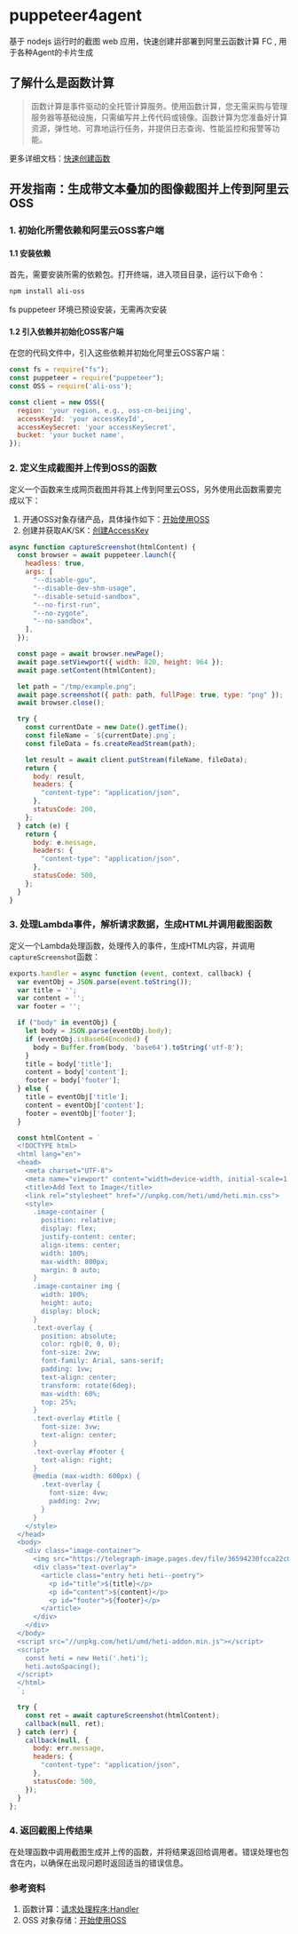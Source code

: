 # puppeteer4agent
基于 nodejs 运行时的截图 web 应用，快速创建并部署到阿里云函数计算 FC , 用于各种Agent的卡片生成

## 了解什么是函数计算
> 函数计算是事件驱动的全托管计算服务。使用函数计算，您无需采购与管理服务器等基础设施，只需编写并上传代码或镜像。函数计算为您准备好计算资源，弹性地、可靠地运行任务，并提供日志查询、性能监控和报警等功能。

更多详细文档：[快速创建函数](https://help.aliyun.com/zh/functioncompute/getting-started/quickly-create-a-function?spm=a2c4g.11186623.0.0.4694511ejhLV41)

## 开发指南：生成带文本叠加的图像截图并上传到阿里云OSS

### 1. 初始化所需依赖和阿里云OSS客户端

#### 1.1 安装依赖
首先，需要安装所需的依赖包。打开终端，进入项目目录，运行以下命令：

```bash
npm install ali-oss
```
fs puppeteer 环境已预设安装，无需再次安装

#### 1.2 引入依赖并初始化OSS客户端
在您的代码文件中，引入这些依赖并初始化阿里云OSS客户端：

```javascript
const fs = require("fs");
const puppeteer = require("puppeteer");
const OSS = require('ali-oss');

const client = new OSS({
  region: 'your region, e.g., oss-cn-beijing',
  accessKeyId: 'your accessKeyId',
  accessKeySecret: 'your accessKeySecret',
  bucket: 'your bucket name',
});
```

### 2. 定义生成截图并上传到OSS的函数

定义一个函数来生成网页截图并将其上传到阿里云OSS，另外使用此函数需要完成以下：
1. 开通OSS对象存储产品，具体操作如下：[开始使用OSS](https://help.aliyun.com/zh/oss/getting-started/getting-started-with-oss?spm=a2c4g.11186623.0.0.42397368n5PyYY)
2. 创建并获取AK/SK：[创建AccessKey](https://help.aliyun.com/zh/ram/user-guide/create-an-accesskey-pair?spm=a2c4g.11186623.0.0.603a6ecfTzAeqm)


```javascript
async function captureScreenshot(htmlContent) {
  const browser = await puppeteer.launch({
    headless: true,
    args: [
      "--disable-gpu",
      "--disable-dev-shm-usage",
      "--disable-setuid-sandbox",
      "--no-first-run",
      "--no-zygote",
      "--no-sandbox",
    ],
  });

  const page = await browser.newPage();
  await page.setViewport({ width: 820, height: 964 });
  await page.setContent(htmlContent);

  let path = "/tmp/example.png";
  await page.screenshot({ path: path, fullPage: true, type: "png" });
  await browser.close();

  try {
    const currentDate = new Date().getTime();
    const fileName = `${currentDate}.png`;
    const fileData = fs.createReadStream(path);

    let result = await client.putStream(fileName, fileData);
    return {
      body: result,
      headers: {
        "content-type": "application/json",
      },
      statusCode: 200,
    };
  } catch (e) {
    return {
      body: e.message,
      headers: {
        "content-type": "application/json",
      },
      statusCode: 500,
    };
  }
}
```

### 3. 处理Lambda事件，解析请求数据，生成HTML并调用截图函数

定义一个Lambda处理函数，处理传入的事件，生成HTML内容，并调用`captureScreenshot`函数：

```javascript
exports.handler = async function (event, context, callback) {
  var eventObj = JSON.parse(event.toString());
  var title = '';
  var content = '';
  var footer = '';

  if ("body" in eventObj) {
    let body = JSON.parse(eventObj.body);
    if (eventObj.isBase64Encoded) {
      body = Buffer.from(body, 'base64').toString('utf-8');
    }
    title = body['title'];
    content = body['content'];
    footer = body['footer'];
  } else {
    title = eventObj['title'];
    content = eventObj['content'];
    footer = eventObj['footer'];
  }

  const htmlContent = `
  <!DOCTYPE html>
  <html lang="en">
  <head>
    <meta charset="UTF-8">
    <meta name="viewport" content="width=device-width, initial-scale=1.0">
    <title>Add Text to Image</title>
    <link rel="stylesheet" href="//unpkg.com/heti/umd/heti.min.css">
    <style>
      .image-container {
        position: relative;
        display: flex;
        justify-content: center;
        align-items: center;
        width: 100%;
        max-width: 800px;
        margin: 0 auto;
      }
      .image-container img {
        width: 100%;
        height: auto;
        display: block;
      }
      .text-overlay {
        position: absolute;
        color: rgb(0, 0, 0);
        font-size: 2vw;
        font-family: Arial, sans-serif;
        padding: 1vw;
        text-align: center;
        transform: rotate(6deg);
        max-width: 60%;
        top: 25%;
      }
      .text-overlay #title {
        font-size: 3vw;
        text-align: center;
      }
      .text-overlay #footer {
        text-align: right;
      }
      @media (max-width: 600px) {
        .text-overlay {
          font-size: 4vw;
          padding: 2vw;
        }
      }
    </style>
  </head>
  <body>
    <div class="image-container">
      <img src="https://telegraph-image.pages.dev/file/36594230fcca22c0480b9.jpg" alt="Image">
      <div class="text-overlay">
        <article class="entry heti heti--poetry">
          <p id="title">${title}</p>
          <p id="content">${content}</p>
          <p id="footer">${footer}</p>
        </article>
      </div>
    </div>
  </body>
  <script src="//unpkg.com/heti/umd/heti-addon.min.js"></script>
  <script>
    const heti = new Heti('.heti');
    heti.autoSpacing();
  </script>
  </html>
  `;

  try {
    const ret = await captureScreenshot(htmlContent);
    callback(null, ret);
  } catch (err) {
    callback(null, {
      body: err.message,
      headers: {
        "content-type": "application/json",
      },
      statusCode: 500,
    });
  }
};
```

### 4. 返回截图上传结果

在处理函数中调用截图生成并上传的函数，并将结果返回给调用者。错误处理也包含在内，以确保在出现问题时返回适当的错误信息。

### 参考资料

1. 函数计算：[请求处理程序:Handler](https://help.aliyun.com/zh/functioncompute/user-guide/request-handlers?spm=a2c4g.11186623.0.0.156e2510e2cJb3)
2. OSS 对象存储：[开始使用OSS](https://help.aliyun.com/zh/oss/getting-started/getting-started-with-oss?spm=a2c4g.11186623.0.0.42397368n5PyYY)
